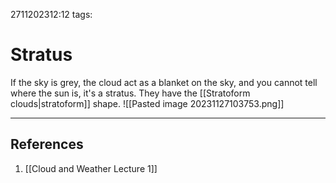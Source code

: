 2711202312:12
tags: 
# Stratus

If the sky is grey, the cloud act as a blanket on the sky, and you cannot tell where the sun is, it's a stratus. 
They have the [[Stratoform clouds|stratoform]] shape.
![[Pasted image 20231127103753.png]]

---
## References
1. [[Cloud and Weather Lecture 1]]